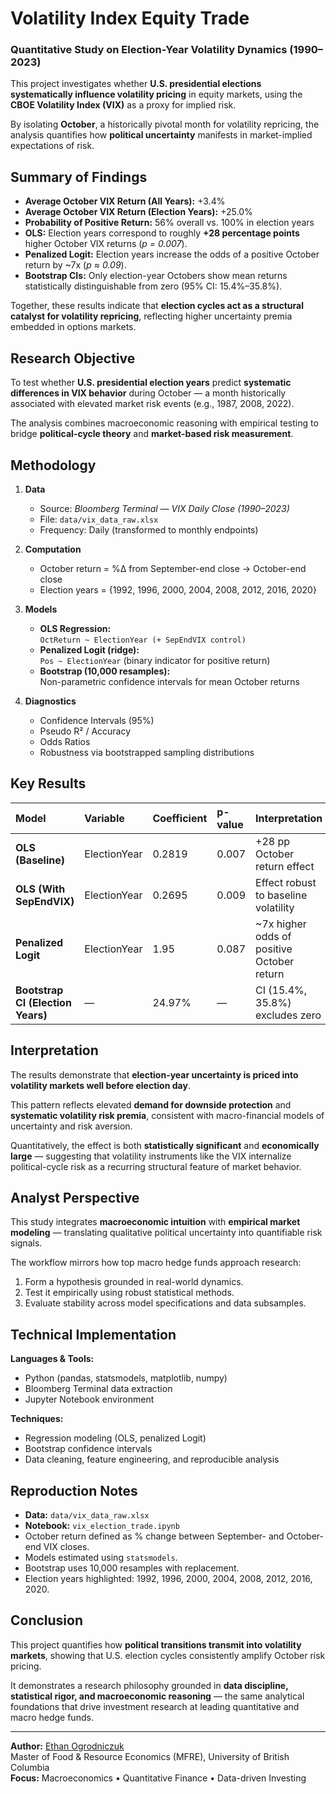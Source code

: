 # Volatility Index Equity Trade



### Quantitative Study on Election-Year Volatility Dynamics (1990–2023)

This project investigates whether **U.S. presidential elections systematically influence volatility pricing** in equity markets, using the **CBOE Volatility Index (VIX)** as a proxy for implied risk.  

By isolating **October**, a historically pivotal month for volatility repricing, the analysis quantifies how **political uncertainty** manifests in market-implied expectations of risk.

## Summary of Findings

- **Average October VIX Return (All Years):** +3.4%  
- **Average October VIX Return (Election Years):** +25.0%  
- **Probability of Positive Return:** 56% overall vs. 100% in election years  
- **OLS:** Election years correspond to roughly **+28 percentage points** higher October VIX returns (*p = 0.007*).  
- **Penalized Logit:** Election years increase the odds of a positive October return by ~7x (*p ≈ 0.09*).  
- **Bootstrap CIs:** Only election-year Octobers show mean returns statistically distinguishable from zero (95% CI: 15.4%–35.8%).

Together, these results indicate that **election cycles act as a structural catalyst for volatility repricing**, reflecting higher uncertainty premia embedded in options markets.

## Research Objective

To test whether **U.S. presidential election years** predict **systematic differences in VIX behavior** during October — a month historically associated with elevated market risk events (e.g., 1987, 2008, 2022).  

The analysis combines macroeconomic reasoning with empirical testing to bridge **political-cycle theory** and **market-based risk measurement**.

## Methodology

1. **Data**
   - Source: *Bloomberg Terminal — VIX Daily Close (1990–2023)*  
   - File: `data/vix_data_raw.xlsx`
   - Frequency: Daily (transformed to monthly endpoints)

2. **Computation**
   - October return = %Δ from September-end close → October-end close  
   - Election years = {1992, 1996, 2000, 2004, 2008, 2012, 2016, 2020}  

3. **Models**
   - **OLS Regression:**  
     `OctReturn ~ ElectionYear (+ SepEndVIX control)`  
   - **Penalized Logit (ridge):**  
     `Pos ~ ElectionYear` (binary indicator for positive return)
   - **Bootstrap (10,000 resamples):**  
     Non-parametric confidence intervals for mean October returns

4. **Diagnostics**
   - Confidence Intervals (95%)  
   - Pseudo R² / Accuracy  
   - Odds Ratios  
   - Robustness via bootstrapped sampling distributions

## Key Results

| Model | Variable | Coefficient | p-value | Interpretation |
|:--|:--|:--|:--|:--|
| **OLS (Baseline)** | ElectionYear | 0.2819 | 0.007 | +28 pp October return effect |
| **OLS (With SepEndVIX)** | ElectionYear | 0.2695 | 0.009 | Effect robust to baseline volatility |
| **Penalized Logit** | ElectionYear | 1.95 | 0.087 | ~7x higher odds of positive October return |
| **Bootstrap CI (Election Years)** | — | 24.97% | — | CI (15.4%, 35.8%) excludes zero |

## Interpretation

The results demonstrate that **election-year uncertainty is priced into volatility markets well before election day**.  

This pattern reflects elevated **demand for downside protection** and **systematic volatility risk premia**, consistent with macro-financial models of uncertainty and risk aversion.

Quantitatively, the effect is both **statistically significant** and **economically large** — suggesting that volatility instruments like the VIX internalize political-cycle risk as a recurring structural feature of market behavior.

## Analyst Perspective

This study integrates **macroeconomic intuition** with **empirical market modeling** — translating qualitative political uncertainty into quantifiable risk signals.  

The workflow mirrors how top macro hedge funds approach research:  
1. Form a hypothesis grounded in real-world dynamics.  
2. Test it empirically using robust statistical methods.  
3. Evaluate stability across model specifications and data subsamples.

## Technical Implementation

**Languages & Tools:**  
- Python (pandas, statsmodels, matplotlib, numpy)  
- Bloomberg Terminal data extraction  
- Jupyter Notebook environment  

**Techniques:**  
- Regression modeling (OLS, penalized Logit)  
- Bootstrap confidence intervals  
- Data cleaning, feature engineering, and reproducible analysis  

## Reproduction Notes

- **Data:** `data/vix_data_raw.xlsx`  
- **Notebook:** `vix_election_trade.ipynb`  
- October return defined as % change between September- and October-end VIX closes.  
- Models estimated using `statsmodels`.  
- Bootstrap uses 10,000 resamples with replacement.  
- Election years highlighted: 1992, 1996, 2000, 2004, 2008, 2012, 2016, 2020.

## Conclusion

This project quantifies how **political transitions transmit into volatility markets**, showing that U.S. election cycles consistently amplify October risk pricing.  

It demonstrates a research philosophy grounded in **data discipline, statistical rigor, and macroeconomic reasoning** — the same analytical foundations that drive investment research at leading quantitative and macro hedge funds.

---

**Author:** [Ethan Ogrodniczuk](https://www.linkedin.com/in/ethanogrodniczuk/)  
Master of Food & Resource Economics (MFRE), University of British Columbia  
**Focus:** Macroeconomics • Quantitative Finance • Data-driven Investing
